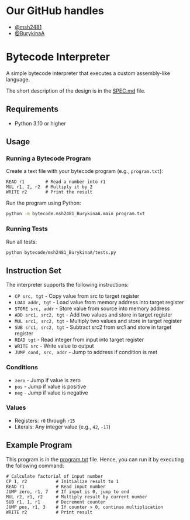 # Our GitHub handles

- [@msh2481](https://github.com/msh2481)
- [@BurykinaA](https://github.com/BurykinaA)

# Bytecode Interpreter

A simple bytecode interpreter that executes a custom assembly-like language.

The short description of the design is in the [SPEC.md](SPEC.md) file.
## Requirements

- Python 3.10 or higher

## Usage

### Running a Bytecode Program

Create a text file with your bytecode program (e.g., `program.txt`):
```
READ r1        # Read a number into r1
MUL r1, 2, r2  # Multiply it by 2
WRITE r2       # Print the result
```

Run the program using Python:
```bash
python -m bytecode.msh2481_BurykinaA.main program.txt
```
### Running Tests

Run all tests:
```bash
python bytecode/msh2481_BurykinaA/tests.py
```

## Instruction Set

The interpreter supports the following instructions:

- `CP src, tgt` - Copy value from src to target register
- `LOAD addr, tgt` - Load value from memory address into target register
- `STORE src, addr` - Store value from source into memory address
- `ADD src1, src2, tgt` - Add two values and store in target register
- `MUL src1, src2, tgt` - Multiply two values and store in target register
- `SUB src1, src2, tgt` - Subtract src2 from src1 and store in target register
- `READ tgt` - Read integer from input into target register
- `WRITE src` - Write value to output
- `JUMP cond, src, addr` - Jump to address if condition is met

### Conditions
- `zero` - Jump if value is zero
- `pos` - Jump if value is positive
- `neg` - Jump if value is negative

### Values
- Registers: `r0` through `r15`
- Literals: Any integer value (e.g., `42`, `-17`)

## Example Program

This program is in the [program.txt](program.txt) file. Hence, you can run it by executing the following command:

```
# Calculate factorial of input number
CP 1, r2           # Initialize result to 1
READ r1            # Read input number
JUMP zero, r1, 7   # If input is 0, jump to end
MUL r2, r1, r2     # Multiply result by current number
SUB r1, 1, r1      # Decrement counter
JUMP pos, r1, 3    # If counter > 0, continue multiplication
WRITE r2           # Print result
```
